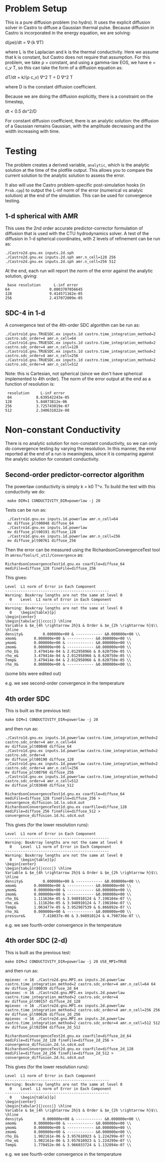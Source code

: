 # Problem Setup

This is a pure diffusion problem (no hydro).  It uses the explicit
diffusion solver in Castro to diffuse a Gaussian thermal pulse.
Because diffusion in Castro is incorporated in the energy equation, we
are solving:

   d(ρe)/dt = ∇·(k ∇T)

where L is the Laplacian and k is the thermal conductivity.  Here we
assume that k is constant, but Castro does not require that
assumption.  For this problem, we take ρ = constant, and using a
gamma-law EOS, we have e = c_v T, so this can take the form of a
diffusion equation as:

dT/dt = k/(ρ c_v) ∇^2 T = D ∇^2 T

where D is the constant diffusion coefficient.

Because we are doing the diffusion explicitly, there is a constraint
on the timestep,

dt < 0.5 dx^2/D

For constant diffusion coefficient, there is an analytic solution: the
diffusion of a Gaussian remains Gaussian, with the amplitude
decreasing and the width increasing with time.


# Testing

The problem creates a derived variable, `analytic`, which is the
analytic solution at the time of the plotfile output.  This allows you
to compare the current solution to the analytic solution to assess the
error.

It also will use the Castro problem-specific post-simulation hooks (in
`Prob.cpp`) to output the L-inf norm of the error (numerical vs
analyic solution) at the end of the simulation.  This can be used
for convergence testing.


## 1-d spherical with AMR

This uses the 2nd order accurate predictor-corrector formulation of
diffusion that is used with the CTU hydrodynamics solver.  A test of
the diffusion in 1-d spherical coordinates, with 2 levels of
refinement can be run as:

```
./Castro2d.gnu.ex inputs.2d.sph
./Castro2d.gnu.ex inputs.2d.sph amr.n_cell=128 256
./Castro2d.gnu.ex inputs.2d.sph amr.n_cell=256 512
```

At the end, each run will report the norm of the error against the
analytic solution, giving:

```
 base resolution      L-inf error
64                  0.0003707056645
128                 9.414571162e-05
256                 2.437072009e-05
```


## SDC-4 in 1-d

A convergence test of the 4th-order SDC algorithm can be run as:

```
./Castro1d.gnu.TRUESDC.ex inputs.1d castro.time_integration_method=2 castro.sdc_order=4 amr.n_cell=64
./Castro1d.gnu.TRUESDC.ex inputs.1d castro.time_integration_method=2 castro.sdc_order=4 amr.n_cell=128
./Castro1d.gnu.TRUESDC.ex inputs.1d castro.time_integration_method=2 castro.sdc_order=4 amr.n_cell=256
./Castro1d.gnu.TRUESDC.ex inputs.1d castro.time_integration_method=2 castro.sdc_order=4 amr.n_cell=512
```

Note: this is Cartesian, not spherical (since we don't have spherical
implemented to 4th order).  The norm of the error output at the end as
a function of resolution is:

```
 resolution     L-inf error
 64           8.639542243e-05
128           5.84073812e-06
256           3.725743019e-07
512           2.340631822e-08
```


# Non-constant Conductivity

There is no analytic solution for non-constant conductivity, so we can
only do convergence testing by varying the resolution.  In this
manner, the error reported at the end of a run is meaningless, since
it is comparing against the analytic solution for constant
conductivity.


## Second-order predictor-corrector algorithm

The powerlaw conductivity is simply k = k0 T^ν.  To build the test with this
conductivity we do:

```
 make DIM=1 CONDUCTIVITY_DIR=powerlaw -j 20
```

Tests can be run as:

```
 ./Castro1d.gnu.ex inputs.1d.powerlaw amr.n_cell=64
 mv diffuse_plt00048 diffuse_64
 ./Castro1d.gnu.ex inputs.1d.powerlaw
 mv diffuse_plt00191 diffuse_128
 ./Castro1d.gnu.ex inputs.1d.powerlaw amr.n_cell=256
 mv diffuse_plt00761 diffuse_256
```

Then the error can be measured using the RichardsonConvergenceTest
tool in `amrex/Tools/C_util/Convergence` as:

```
RichardsonConvergenceTest1d.gnu.ex coarFile=diffuse_64 mediFile=diffuse_128 fineFile=diffuse_256
```

This gives:

```
Level  L1 norm of Error in Each Component
-----------------------------------------------
Warning: BoxArray lengths are not the same at level 0
  0    Level  L1 norm of Error in Each Component
-----------------------------------------------
Warning: BoxArray lengths are not the same at level 0
  0    \begin{table}[p]
\begin{center}
\begin{tabular}{|cccc|} \hline
Variable & $e_{4h \rightarrow 2h}$ & Order & $e_{2h \rightarrow h}$\\
\hline 
density&    	 0.000000e+00 & ------------ &0.000000e+00 \\ 
xmom&    	 0.000000e+00 & ------------ &0.000000e+00 \\ 
ymom&    	 0.000000e+00 & ------------ &0.000000e+00 \\ 
zmom&    	 0.000000e+00 & ------------ &0.000000e+00 \\ 
rho_E&    	 3.479414e-04 & 2.012958966 & 8.620750e-05 \\ 
rho_e&    	 3.479414e-04 & 2.012958966 & 8.620750e-05 \\ 
Temp&    	 3.479414e-04 & 2.012958966 & 8.620750e-05 \\ 
rho_X&    	 0.000000e+00 & ------------ &0.000000e+00 \\ 
```

(some bits were edited out)

e.g. we see second-order convergence in the temperature


## 4th order SDC

This is built as the previous test:

```
make DIM=1 CONDUCTIVITY_DIR=powerlaw -j 20
```

and then run as:

```
./Castro1d.gnu.ex inputs.1d.powerlaw castro.time_integration_method=2 castro.sdc_order=4 amr.n_cell=64
mv diffuse_plt00048 diffuse_64
./Castro1d.gnu.ex inputs.1d.powerlaw castro.time_integration_method=2 castro.sdc_order=4
mv diffuse_plt00190 diffuse_128
./Castro1d.gnu.ex inputs.1d.powerlaw castro.time_integration_method=2 castro.sdc_order=4 amr.n_cell=256
mv diffuse_plt00760 diffuse_256
./Castro1d.gnu.ex inputs.1d.powerlaw castro.time_integration_method=2 castro.sdc_order=4 amr.n_cell=512
mv diffuse_plt03040 diffuse_512

RichardsonConvergenceTest1d.gnu.ex coarFile=diffuse_64 mediFile=diffuse_128 fineFile=diffuse_256 > convergence_diffusion.1d.lo.sdc4.out
RichardsonConvergenceTest1d.gnu.ex coarFile=diffuse_128 mediFile=diffuse_256 fineFile=diffuse_512 > convergence_diffusion.1d.hi.sdc4.out
```

This gives (for the lower resolution runs):

```
Level  L1 norm of Error in Each Component
-----------------------------------------------
Warning: BoxArray lengths are not the same at level 0
  0    Level  L1 norm of Error in Each Component
-----------------------------------------------
Warning: BoxArray lengths are not the same at level 0
  0    \begin{table}[p]
\begin{center}
\begin{tabular}{|cccc|} \hline
Variable & $e_{4h \rightarrow 2h}$ & Order & $e_{2h \rightarrow h}$\\
\hline 
density&    	 0.000000e+00 & ------------ &0.000000e+00 \\ 
xmom&    	 0.000000e+00 & ------------ &0.000000e+00 \\ 
ymom&    	 0.000000e+00 & ------------ &0.000000e+00 \\ 
zmom&    	 0.000000e+00 & ------------ &0.000000e+00 \\ 
rho_E&    	 1.111626e-05 & 3.948910124 & 7.198104e-07 \\ 
rho_e&    	 1.111626e-05 & 3.948910124 & 7.198104e-07 \\ 
Temp&    	 1.063477e-05 & 3.952987539 & 6.866892e-07 \\ 
rho_X&    	 0.000000e+00 & ------------ &0.000000e+00 \\ 
pressure&    	 7.410837e-06 & 3.948910124 & 4.798736e-07 \\ 
```

e.g. we see fourth-order convergence in the temperature


## 4th order SDC (2-d)

This is built as the previous test:

```
make DIM=2 CONDUCTIVITY_DIR=powerlaw -j 20 USE_MPI=TRUE
```

and then run as:

```
mpiexec -n 16 ./Castro2d.gnu.MPI.ex inputs.2d.powerlaw castro.time_integration_method=2 castro.sdc_order=4 amr.n_cell=64 64
mv diffuse_plt00039 diffuse_2d_64
mpiexec -n 16 ./Castro2d.gnu.MPI.ex inputs.2d.powerlaw castro.time_integration_method=2 castro.sdc_order=4
mv diffuse_plt00157 diffuse_2d_128
mpiexec -n 16 ./Castro2d.gnu.MPI.ex inputs.2d.powerlaw castro.time_integration_method=2 castro.sdc_order=4 amr.n_cell=256 256
mv diffuse_plt00626 diffuse_2d_256
mpiexec -n 16 ./Castro2d.gnu.MPI.ex inputs.2d.powerlaw castro.time_integration_method=2 castro.sdc_order=4 amr.n_cell=512 512
mv diffuse_plt02504 diffuse_2d_512

RichardsonConvergenceTest2d.gnu.ex coarFile=diffuse_2d_64 mediFile=diffuse_2d_128 fineFile=diffuse_2d_256 > convergence_diffusion.2d.lo.sdc4.out
RichardsonConvergenceTest2d.gnu.ex coarFile=diffuse_2d_128 mediFile=diffuse_2d_256 fineFile=diffuse_2d_512 > convergence_diffusion.2d.hi.sdc4.out
```

This gives (for the lower resolution runs):

```
Level  L1 norm of Error in Each Component
-----------------------------------------------
Warning: BoxArray lengths are not the same at level 0
  0    Level  L1 norm of Error in Each Component
-----------------------------------------------
  0    \begin{table}[p]
\begin{center}
\begin{tabular}{|cccc|} \hline
Variable & $e_{4h \rightarrow 2h}$ & Order & $e_{2h \rightarrow h}$\\
\hline 
density&    	 0.000000e+00 & ------------ &0.000000e+00 \\ 
xmom&    	 0.000000e+00 & ------------ &0.000000e+00 \\ 
ymom&    	 0.000000e+00 & ------------ &0.000000e+00 \\ 
zmom&    	 0.000000e+00 & ------------ &0.000000e+00 \\ 
rho_E&    	 1.902161e-06 & 3.957610923 & 1.224299e-07 \\ 
rho_e&    	 1.902161e-06 & 3.957610923 & 1.224299e-07 \\ 
Temp&    	 1.770452e-06 & 3.966033724 & 1.132894e-07 \\ 
```

e.g. we see fourth-order convergence in the temperature




